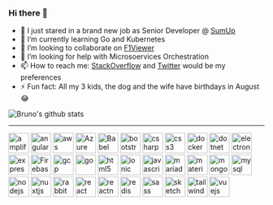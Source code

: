 ### Hi there 👋

<!--
**balexandre/balexandre** is a ✨ _special_ ✨ repository because its `README.md` (this file) appears on your GitHub profile.

Here are some ideas to get you started:

- 🔭 I’m currently working on ...
- 🌱 I’m currently learning ...
- 👯 I’m looking to collaborate on ...
- 🤔 I’m looking for help with ...
- 💬 Ask me about ...
- 📫 How to reach me: ...
- 😄 Pronouns: ...
- ⚡ Fun fact: ...
-->

- 🔭 I just stared in a brand new job as Senior Developer @ [SumUp](https://sumup.com/)
- 🌱 I’m currently learning Go and Kubernetes
- 👯 I’m looking to collaborate on [F1Viewer](https://github.com/SoMuchForSubtlety/f1viewer)
- 🤔 I’m looking for help with Microsoervices Orchestration
- 📫 How to reach me: [StackOverflow](https://stackoverflow.com/users/28004/balexandre?tab=profile) and [Twitter](https://twitter.com/balexandre) would be my preferences
- ⚡ Fun fact: All my 3 kids, the dog and the wife have birthdays in August 😂


![Bruno's github stats](https://github-readme-stats.vercel.app/api?username=balexandre&show_icons=true)

<hr/>

<p align="left"><img src="https://docs.amplify.aws/assets/logo-dark.svg" title="Amplity" alt="amplify" width="40" height="40"/> <img src="https://devicons.github.io/devicon/devicon.git/icons/angularjs/angularjs-original.svg" title="AngularJS" alt="angularjs" width="40" height="40"/> <img src="https://devicons.github.io/devicon/devicon.git/icons/amazonwebservices/amazonwebservices-original-wordmark.svg" title="AWS" alt="aws" width="40" height="40"/> <img src="https://www.vectorlogo.zone/logos/microsoft_azure/microsoft_azure-icon.svg" title="azure" alt="Azure" width="40" height="40"/> <img src="https://www.vectorlogo.zone/logos/babeljs/babeljs-icon.svg" title="babel" alt="Babel" width="40" height="40"/> <img src="https://devicons.github.io/devicon/devicon.git/icons/bootstrap/bootstrap-plain.svg" title="Bootstrap" alt="bootstrap" width="40" height="40"/> <img src="https://devicons.github.io/devicon/devicon.git/icons/csharp/csharp-original.svg" title="C#" alt="csharp" width="40" height="40"/> <img src="https://devicons.github.io/devicon/devicon.git/icons/css3/css3-original-wordmark.svg" title="CSS" alt="css3" width="40" height="40"/> <img src="https://devicons.github.io/devicon/devicon.git/icons/docker/docker-original-wordmark.svg" title="Docker" alt="docker" width="40" height="40"/> <img src="https://devicons.github.io/devicon/devicon.git/icons/dot-net/dot-net-original-wordmark.svg" title=".NET" alt="dotnet" width="40" height="40"/> <img src="https://devicons.github.io/devicon/devicon.git/icons/electron/electron-original.svg" title="Electron" alt="electron" width="40" height="40"/> <img src="https://devicons.github.io/devicon/devicon.git/icons/express/express-original-wordmark.svg" title="ExpressJS" alt="express" width="40" height="40"/> <img src="https://www.vectorlogo.zone/logos/firebase/firebase-icon.svg" title="firebase" alt="Firebase" width="40" height="40"/> <img src="https://www.vectorlogo.zone/logos/google_cloud/google_cloud-icon.svg" title="Google Cloud Provider" alt="gcp" width="40" height="40"/> <img src="https://devicons.github.io/devicon/devicon.git/icons/go/go-original.svg" title="Golang" alt="go" width="40" height="40"/> <img src="https://devicons.github.io/devicon/devicon.git/icons/html5/html5-original-wordmark.svg" title="HTML5" alt="html5" width="40" height="40"/> <img src="https://upload.wikimedia.org/wikipedia/commons/d/d1/Ionic_Logo.svg" alt="ionic" title="Ionic" width="40" height="40"/> <img src="https://devicons.github.io/devicon/devicon.git/icons/javascript/javascript-original.svg" title="Javascript" alt="javascript" width="40" height="40"/> <img src="https://www.vectorlogo.zone/logos/mariadb/mariadb-icon.svg" title="MariaDB" alt="mariadb" width="40" height="40"/> <img src="https://raw.githubusercontent.com/prplx/svg-logos/5585531d45d294869c4eaab4d7cf2e9c167710a9/svg/materialize.svg" title="Materialize" alt="materialize" width="40" height="40"/> <img src="https://devicons.github.io/devicon/devicon.git/icons/mongodb/mongodb-original-wordmark.svg" title="MongoDB" alt="mongodb" width="40" height="40"/> <img src="https://devicons.github.io/devicon/devicon.git/icons/mysql/mysql-original-wordmark.svg" title="mySQL" alt="mysql" width="40" height="40"/> <img src="https://devicons.github.io/devicon/devicon.git/icons/nodejs/nodejs-original-wordmark.svg" title="NodeJs" alt="nodejs" width="40" height="40"/> <img src="https://www.vectorlogo.zone/logos/nuxtjs/nuxtjs-icon.svg" title="NuxtJs" alt="nuxtjs" width="40" height="40"/> <img src="https://www.vectorlogo.zone/logos/rabbitmq/rabbitmq-icon.svg" title="RabbitHQ" alt="rabbitMQ" width="40" height="40"/> <img src="https://devicons.github.io/devicon/devicon.git/icons/react/react-original-wordmark.svg" title="React" alt="react" width="40" height="40"/> <img src="https://reactnative.dev/img/header_logo.svg" alt="reactnative" title="ReactNative" width="40" height="40"/> <img src="https://devicons.github.io/devicon/devicon.git/icons/redis/redis-original-wordmark.svg" title="Redis" alt="redis" width="40" height="40"/> <img src="https://devicons.github.io/devicon/devicon.git/icons/sass/sass-original.svg" title="Sass" alt="sass" width="40" height="40"/> <img src="https://www.vectorlogo.zone/logos/sketchapp/sketchapp-icon.svg" alt="sketch" title="Sketch" width="40" height="40"/> <img src="https://www.vectorlogo.zone/logos/tailwindcss/tailwindcss-icon.svg" alt="tailwind" title="Tailwind" width="40" height="40"/> <img src="https://devicons.github.io/devicon/devicon.git/icons/vuejs/vuejs-original-wordmark.svg" title="VueJs" alt="vuejs" width="40" height="40"/></p>

